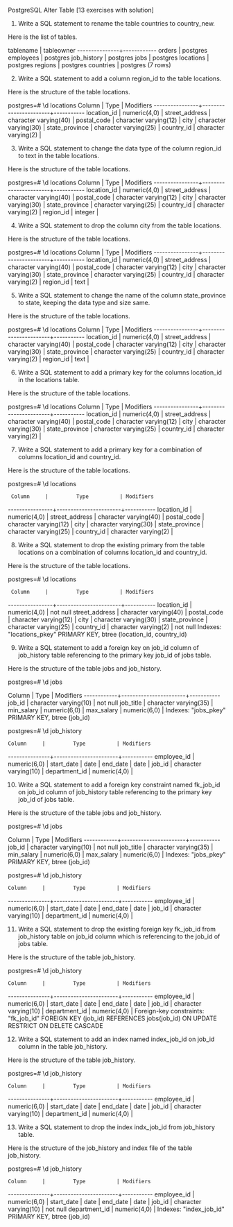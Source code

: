 PostgreSQL Alter Table [13 exercises with solution]

1. Write a SQL statement to rename the table countries to country_new.

Here is the list of tables.

   tablename   | tableowner
---------------+------------
 orders        | postgres
 employees     | postgres
 job_history   | postgres
 jobs          | postgres
 locations     | postgres
 regions       | postgres
 countries     | postgres
(7 rows)



2. Write a SQL statement to add a column region_id to the table locations.

Here is the structure of the table locations.

postgres=# \d locations
     Column     |         Type          | Modifiers
----------------+-----------------------+-----------
 location_id    | numeric(4,0)          |
 street_address | character varying(40) |
 postal_code    | character varying(12) |
 city           | character varying(30) |
 state_province | character varying(25) |
 country_id     | character varying(2)  |



3. Write a SQL statement to change the data type of the column region_id to text in the table locations.

Here is the structure of the table locations.

postgres=# \d locations
     Column     |         Type          | Modifiers
----------------+-----------------------+-----------
 location_id    | numeric(4,0)          |
 street_address | character varying(40) |
 postal_code    | character varying(12) |
 city           | character varying(30) |
 state_province | character varying(25) |
 country_id     | character varying(2)  |
 region_id      | integer               |



4. Write a SQL statement to drop the column city from the table locations.

Here is the structure of the table locations.

postgres=# \d locations
     Column     |         Type          | Modifiers
----------------+-----------------------+-----------
 location_id    | numeric(4,0)          |
 street_address | character varying(40) |
 postal_code    | character varying(12) |
 city           | character varying(30) |
 state_province | character varying(25) |
 country_id     | character varying(2)  |
 region_id      | text                  |



5. Write a SQL statement to change the name of the column state_province to state, keeping the data type and size same.

Here is the structure of the table locations.

postgres=# \d locations
     Column     |         Type          | Modifiers
----------------+-----------------------+-----------
 location_id    | numeric(4,0)          |
 street_address | character varying(40) |
 postal_code    | character varying(12) |
 city           | character varying(30) |
 state_province | character varying(25) |
 country_id     | character varying(2)  |
 region_id      | text                  |



6. Write a SQL statement to add a primary key for the columns location_id in the locations table.

Here is the structure of the table locations.

postgres=# \d locations
     Column     |         Type          | Modifiers
----------------+-----------------------+-----------
 location_id    | numeric(4,0)          |
 street_address | character varying(40) |
 postal_code    | character varying(12) |
 city           | character varying(30) |
 state_province | character varying(25) |
 country_id     | character varying(2)  |



7. Write a SQL statement to add a primary key for a combination of columns location_id and country_id.

Here is the structure of the table locations.

postgres=# \d locations

     Column     |         Type          | Modifiers
----------------+-----------------------+-----------
 location_id    | numeric(4,0)          |
 street_address | character varying(40) |
 postal_code    | character varying(12) |
 city           | character varying(30) |
 state_province | character varying(25) |
 country_id     | character varying(2)  |



8. Write a SQL statement to drop the existing primary from the table locations on a combination of columns location_id and country_id.

Here is the structure of the table locations.

postgres=# \d locations

     Column     |         Type          | Modifiers
----------------+-----------------------+-----------
 location_id    | numeric(4,0)          | not null
 street_address | character varying(40) |
 postal_code    | character varying(12) |
 city           | character varying(30) |
 state_province | character varying(25) |
 country_id     | character varying(2)  | not null
Indexes:
    "locations_pkey" PRIMARY KEY, btree (location_id, country_id)



9. Write a SQL statement to add a foreign key on job_id column of job_history table referencing to the primary key job_id of jobs table.

Here is the structure of the table jobs and job_history.

postgres=# \d jobs

   Column   |         Type          | Modifiers
------------+-----------------------+-----------
 job_id     | character varying(10) | not null
 job_title  | character varying(35) |
 min_salary | numeric(6,0)          |
 max_salary | numeric(6,0)          |
Indexes:
    "jobs_pkey" PRIMARY KEY, btree (job_id)
	

postgres=# \d job_history

    Column     |         Type          | Modifiers
---------------+-----------------------+-----------
 employee_id   | numeric(6,0)          |
 start_date    | date                  |
 end_date      | date                  |
 job_id        | character varying(10) |
 department_id | numeric(4,0)          |



10. Write a SQL statement to add a foreign key constraint named fk_job_id on job_id column of job_history table referencing to the primary key job_id of jobs table.

Here is the structure of the table jobs and job_history.

postgres=# \d jobs

   Column   |         Type          | Modifiers
------------+-----------------------+-----------
 job_id     | character varying(10) | not null
 job_title  | character varying(35) |
 min_salary | numeric(6,0)          |
 max_salary | numeric(6,0)          |
Indexes:
    "jobs_pkey" PRIMARY KEY, btree (job_id)

postgres=# \d job_history

    Column     |         Type          | Modifiers
---------------+-----------------------+-----------
 employee_id   | numeric(6,0)          |
 start_date    | date                  |
 end_date      | date                  |
 job_id        | character varying(10) |
 department_id | numeric(4,0)          |



11. Write a SQL statement to drop the existing foreign key fk_job_id from job_history table on job_id column which is referencing to the job_id of jobs table.

Here is the structure of the table job_history.

postgres=# \d job_history

    Column     |         Type          | Modifiers
---------------+-----------------------+-----------
 employee_id   | numeric(6,0)          |
 start_date    | date                  |
 end_date      | date                  |
 job_id        | character varying(10) |
 department_id | numeric(4,0)          |
Foreign-key constraints:
    "fk_job_id" FOREIGN KEY (job_id) REFERENCES jobs(job_id) ON UPDATE RESTRICT ON DELETE CASCADE



12. Write a SQL statement to add an index named index_job_id on job_id column in the table job_history.

Here is the structure of the table job_history.

postgres=# \d job_history

    Column     |         Type          | Modifiers
---------------+-----------------------+-----------
 employee_id   | numeric(6,0)          |
 start_date    | date                  |
 end_date      | date                  |
 job_id        | character varying(10) |
 department_id | numeric(4,0)          |



13. Write a SQL statement to drop the index indx_job_id from job_history table.

Here is the structure of the job_history and index file of the table job_history.

postgres=# \d job_history

    Column     |         Type          | Modifiers
---------------+-----------------------+-----------
 employee_id   | numeric(6,0)          |
 start_date    | date                  |
 end_date      | date                  |
 job_id        | character varying(10) | not null
 department_id | numeric(4,0)          |
Indexes:
    "index_job_id" PRIMARY KEY, btree (job_id)

